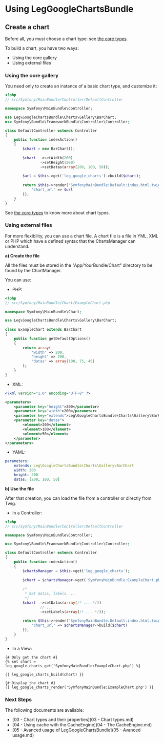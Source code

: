 Using LegGoogleChartsBundle
===========================

## Create a chart

Before all, you must choose a chart type: see [the core types](types.md).

To build a chart, you have two ways:

- Using the core gallery
- Using external files

### Using the core gallery
	
You need only to create an instance of a basic chart type, and
customize it:

``` php
<?php
// src/Symfony/MainBundle/Controller/DefaultController

namespace Symfony\MainBundle\Controller;

use Leg\GoogleChartsBundle\Charts\Gallery\BarChart;
use Symfony\Bundle\FrameworkBundle\Controller\Controller;

class DefaultController extends Controller
{
    public function indexAction()
    {
    	$chart = new BarChart();
    	
    	$chart	->setWidth(200)
		    	->setHeight(200)
		    	->setDatas(array(200, 100, 50));
    	
    	$url = $this->get('leg_google_charts')->build($chart);
    	
        return $this->render('SymfonyMainBundle:Default:index.html.twig', array(
        	'chart_url' => $url
        ));
    }
}
```

See [the core types](types.md) to know more about chart types.
	
### Using external files
	
For more flexibility, you can use a chart file. A chart file is
a file in YML, XML or PHP which have a defined syntax that the ChartsManager
can understand.

**a) Create the file**

All the files must be stored in the "App/YourBundle/Chart" directory to be found by the ChartManager.

You can use:

- PHP:

``` php
<?php
// src/Symfony/MainBundle/Chart/ExampleChart.php

namespace Symfony\MainBundle\Chart;

use Leg\GoogleChartsBundle\Charts\Gallery\BarChart;
	
class ExampleChart extends BarChart
{		
	public function getDefaultOptions()
	{
		return array(
			'width' => 200,
			'height' => 200,
			'datas' => array(100, 75, 45)
		);
	}
}
```

- XML:

``` xml
<?xml version="1.0" encoding="UTF-8" ?>

<parameters>
	<parameter key="height">200</parameter>
	<parameter key="width">200</parameter>
	<parameter key="extends">Leg\GoogleChartsBundle\Charts\Gallery\BarChart</parameter>
	<parameter key="datas">
		<element>200</element>
		<element>100</element>
		<element>50</element>
	</parameter>
</parameters>
```

- YAML:

``` yml
parameters:
    extends: Leg\GoogleChartsBundle\Charts\Gallery\BarChart
    width: 200
    height: 200
    datas: [200, 100, 50]
```

**b) Use the file**

After that creation, you can load the file from a controller or directly from Twig.

- In a Controller:

``` php
<?php
// src/Symfony/MainBundle/Controller/DefaultController

namespace Symfony\MainBundle\Controller;

use Symfony\Bundle\FrameworkBundle\Controller\Controller;

class DefaultController extends Controller
{
    public function indexAction()
    {
    	$chartsManager = $this->get('leg_google_charts');
    	
    	$chart = $chartsManager->get('SymfonyMainBundle:ExampleChart.php');
    	
    	/*
    	 * Set datas, labels, ...
    	 */
    	$chart	->setDatas(array(/* ... */))
		    	// ...
		    	->setLabels(array(/* ... */));
    	
        return $this->render('SymfonyMainBundle:Default:index.html.twig', array(
        	'chart_url' => $chartsManager->build($chart)
        ));
    }
}

```

- In a View:

``` twig
{# Only get the chart #}
{% set chart = leg_google_charts_get('SymfonyMainBundle:ExampleChart.php') %}

{{ leg_google_charts_build(chart) }}
```

``` twig
{# Display the chart #}
{{ leg_google_charts_render('SymfonyMainBundle:ExampleChart.php') }}
```

### Next Steps

The following documents are available:

- [03 - Chart types and their properties](03 - Chart types.md)
- [04 - Using cache with the CacheEngine](04 - The CacheEngine.md)
- [05 - Avanced usage of LegGoogleChartsBundle](05 - Avanced usage.md)